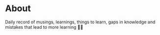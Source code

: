 # About

Daily record of musings, learnings, things to learn, gaps in knowledge and mistakes that lead to more learning 🤔📘

